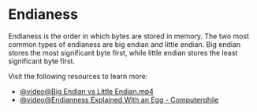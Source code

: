 # Endianess

Endianess is the order in which bytes are stored in memory. The two most common types of endianess are big endian and little endian. Big endian stores the most significant byte first, while little endian stores the least significant byte first.

Visit the following resources to learn more:

- [@video@Big Endian vs Little Endian.mp4](https://www.youtube.com/watch?v=JrNF0KRAlyo)
- [@video@Endianness Explained With an Egg - Computerphile](https://www.youtube.com/watch?v=NcaiHcBvDR4)
